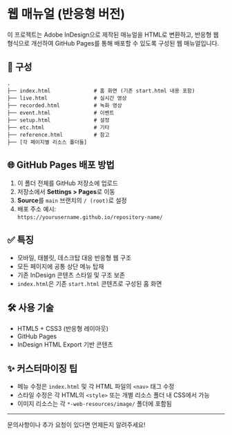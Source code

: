 
# 웹 매뉴얼 (반응형 버전)

이 프로젝트는 Adobe InDesign으로 제작된 매뉴얼을 HTML로 변환하고, 반응형 웹 형식으로 개선하여 GitHub Pages를 통해 배포할 수 있도록 구성된 웹 매뉴얼입니다.

## 📁 구성

```
.
├── index.html              # 홈 화면 (기존 start.html 내용 포함)
├── live.html               # 실시간 영상
├── recorded.html           # 녹화 영상
├── event.html              # 이벤트
├── setup.html              # 설정
├── etc.html                # 기타
├── reference.html          # 참고
├── [각 페이지별 리소스 폴더들]
```

## 🌐 GitHub Pages 배포 방법

1. 이 폴더 전체를 GitHub 저장소에 업로드
2. 저장소에서 **Settings > Pages**로 이동
3. **Source**를 `main` 브랜치의 `/ (root)`로 설정
4. 배포 주소 예시:  
   `https://yourusername.github.io/repository-name/`

## ✅ 특징

- 모바일, 태블릿, 데스크탑 대응 반응형 웹 구조
- 모든 페이지에 공통 상단 메뉴 탑재
- 기존 InDesign 콘텐츠 스타일 및 구조 보존
- `index.html`은 기존 `start.html` 콘텐츠로 구성된 홈 화면

## 🛠 사용 기술

- HTML5 + CSS3 (반응형 레이아웃)
- GitHub Pages
- InDesign HTML Export 기반 콘텐츠

## ✨ 커스터마이징 팁

- 메뉴 수정은 `index.html` 및 각 HTML 파일의 `<nav>` 태그 수정
- 스타일 수정은 각 HTML의 `<style>` 또는 개별 리소스 폴더 내 CSS에서 가능
- 이미지 리소스는 각 `*-web-resources/image/` 폴더에 포함됨

---

문의사항이나 추가 요청이 있다면 언제든지 알려주세요!
